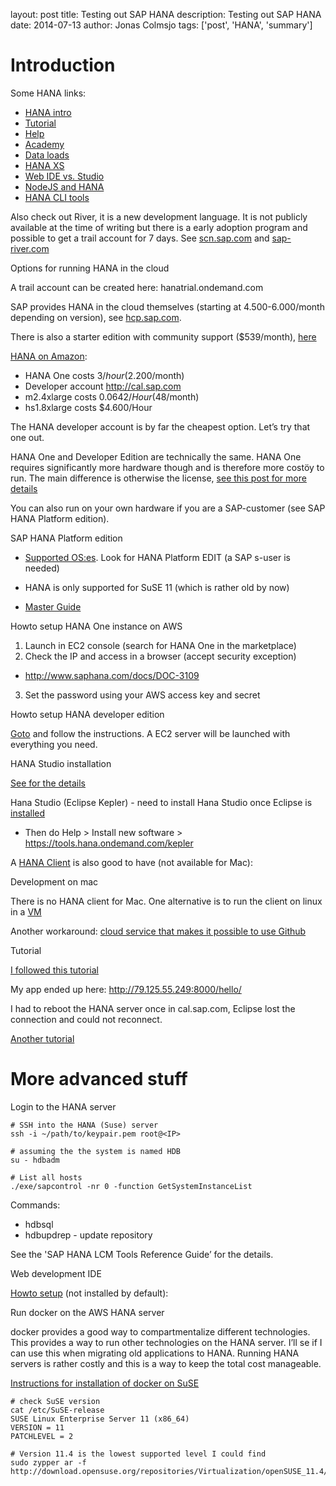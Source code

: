 layout: post
title: Testing out SAP HANA
description: Testing out SAP HANA
date: 2014-07-13
author: Jonas Colmsjo
tags: ['post', 'HANA', 'summary']


Introduction
============

Some HANA links:

+ [HANA intro](http://www.slideshare.net/SAPCommunityNetwork/architecture-and-technology-in-sap-hana)
+ [Tutorial](http://scn.sap.com/community/developer-center/cloud-platform/blog/2013/10/17/8-easy-steps-to-develop-an-xs-application-on-the-sap-hana-cloud-platform)
+ [Help](https://help.hana.ondemand.com/help/frameset.htm?e9137493bb57101492c6858c8d6b0b62.html)
+ [Academy](http://www.saphana.com/docs/DOC-2897)
+ [Data loads](http://scn.sap.com/community/hana-in-memory/blog/2013/04/08/best-practices-for-sap-hana-data-loads)
+ [HANA XS](http://scn.sap.com/community/developer-center/hana/blog/2012/11/29/sap-hana-extended-application-services)
+ [Web IDE vs. Studio](http://scn.sap.com/docs/DOC-51906)
+ [NodeJS and HANA](http://scn.sap.com/community/developer-center/hana/blog/2013/12/05/nodejs-dashboard-for-sap-hana)
+ [HANA CLI tools](http://scn.sap.com/community/hana-in-memory/blog/2013/05/27/andy-silvey--sap-hana-command-line-tools-and-sql-reference-examples-for-netweaver-basis-administrators)

Also check out River, it is a new development language. It is not publicly available at the time of writing but there is a early adoption program and possible to get a trail account for 7 days. See [scn.sap.com](http://scn.sap.com/docs/DOC-47903) and [sap-river.com](http://sap-river.com/)


Options for running HANA in the cloud

A trail account can be created here: hanatrial.ondemand.com

SAP provides HANA in the cloud themselves (starting at 4.500-6.000/month depending on version), see [hcp.sap.com](http://hcp.sap.com/).

There is also a starter edition with community support ($539/month), [here](http://marketplace.saphana.com/Lines-of-Business/Information-Technology/SAP-HANA-Cloud-Platform%2C-starter-edition/p/1805)

[HANA on Amazon](http://aws.amazon.com/sap/saphana):

+ HANA One costs $3/hour ($2.200/month)
+ Developer account http://cal.sap.com
 + m2.4xlarge costs $0.0642/Hour ($48/month)
 + hs1.8xlarge costs $4.600/Hour

The HANA developer account is by far the cheapest option. Let’s try that one out.

HANA One and Developer Edition are technically the same. HANA One requires significantly more hardware though and is therefore more costöy to run. The main difference is otherwise the license, [see this post for more details](http://www.saphana.com/community/blogs/blog/2012/11/05/get-your-own-piece-of-sap-hana-one)

You can also run on your own hardware if you are a SAP-customer (see SAP HANA Platform edition).


SAP HANA Platform edition

+ [Supported OS:es](https://service.sap.com/pam). Look for HANA Platform EDIT (a SAP s-user is needed)
 + HANA is only supported for SuSE 11 (which is rather old by now)

+ [Master Guide](http://help.sap.com/saphelp_hanaplatform/helpdata/en/d4/3377c2bb57101489ebe2e6a1813cfc/frameset.htm)


Howto setup HANA One instance on AWS

1. Launch in EC2 console (search for HANA One in the marketplace)
2. Check the IP and access in a browser (accept security exception)
+ http://www.saphana.com/docs/DOC-3109
3. Set the password using your AWS access key and secret


Howto setup HANA developer edition

[Goto](http://cal.sap.com) and follow the instructions. A EC2 server will be  launched with everything you need.


HANA Studio installation

[See for the details](https://help.hana.ondemand.com/help/frameset.htm?b0e351ada628458cb8906f55bcac4755.html)

Hana Studio (Eclipse Kepler) - need to install Hana Studio once Eclipse is [installed](http://eclipse.org/downloads/packages/eclipse-standard-432/keplersr2)

+ Then do Help > Install new software > https://tools.hana.ondemand.com/kepler

A [HANA Client](https://hanadeveditionsapicl.hana.ondemand.com/hanadevedition/) is also good to have (not available for Mac):


Development on mac

There is no HANA client for Mac. One alternative is to run the client on linux in a [VM](http://scn.sap.com/people/eric.du/blog/2013/05/16/solution-for-mac-users-who-want-to-run-hana-studio)

Another workaround: [cloud service that makes it possible to use Github](http://dshell.saphana.com/)


Tutorial

[I followed this tutorial](https://help.hana.ondemand.com/help/frameset.htm?3762b229a4074fc59ac6a9ee7404f8c9.html)

My app ended up here: http://79.125.55.249:8000/hello/

I had to reboot the HANA server once in cal.sap.com, Eclipse lost the connection and could not reconnect.

[Another tutorial](http://www.saphana.com/docs/DOC-3017)


More advanced stuff
===================


Login to the HANA server


	# SSH into the HANA (Suse) server
	ssh -i ~/path/to/keypair.pem root@<IP>

	# assuming the the system is named HDB
	su - hdbadm

	# List all hosts
	./exe/sapcontrol -nr 0 -function GetSystemInstanceList


Commands:

 * hdbsql
 * hdbupdrep - update repository

See the 'SAP HANA LCM Tools Reference Guide’ for the details.


Web development IDE

[Howto setup](http://scn.sap.com/community/developer-center/hana/blog/2013/11/27/hana-xs-development-with-the-new-web-ide) (not installed by default):



Run docker on the AWS HANA server

docker provides a good way to compartmentalize different technologies. This provides a way to run other technologies on the HANA server. I’ll se if I can use this when migrating old applications to HANA. Running HANA servers is rather costly and this is a way to keep the total cost manageable.

[Instructions for installation of docker on SuSE](https://docs.docker.com/installation/openSUSE/)


	# check SuSE version
	cat /etc/SuSE-release
	SUSE Linux Enterprise Server 11 (x86_64)
	VERSION = 11
	PATCHLEVEL = 2

	# Version 11.4 is the lowest supported level I could find
	sudo zypper ar -f http://download.opensuse.org/repositories/Virtualization/openSUSE_11.4/





